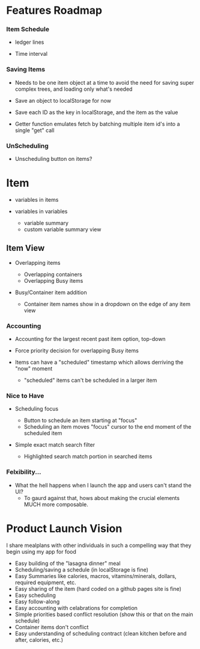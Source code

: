 # Features Roadmap

### Item Schedule

- ledger lines

- Time interval

### Saving Items

- Needs to be one item object at a time to avoid the need for saving super
  complex trees, and loading only what's needed

- Save an object to localStorage for now

- Save each ID as the key in localStorage, and the item as the value

- Getter function emulates fetch by batching multiple item id's into a single
  "get" call

### UnScheduling

- Unscheduling button on items?

# Item

- variables in items

- variables in variables
  - variable summary
  - custom variable summary view

## Item View

- Overlapping items
  - Overlapping containers
  - Overlapping Busy items

- Busy/Container item addition
  - Container item names show in a dropdown on the edge of any item view

### Accounting

- Accounting for the largest recent past item option, top-down

- Force priority decision for overlapping Busy items

- Items can have a "scheduled" timestamp which allows derriving the "now" moment
  - "scheduled" items can't be scheduled in a larger item

### Nice to Have

- Scheduling focus
  - Button to schedule an item starting at "focus"
  - Scheduling an item moves "focus" cursor to the end moment of the scheduled
    item

- Simple exact match search filter
  - Highlighted search match portion in searched items

### Felxibility...

- What the hell happens when I launch the app and users can't stand the UI?
  - To gaurd against that, hows about making the crucial elements MUCH more
    composable.

# Product Launch Vision

I share mealplans with other individuals in such a compelling way that they
begin using my app for food

- Easy building of the "lasagna dinner" meal
- Scheduling/saving a schedule (in localStorage is fine)
- Easy Summaries like calories, macros, vitamins/minerals, dollars, required
  equipment, etc.
- Easy sharing of the item (hard coded on a github pages site is fine)
- Easy scheduling
- Easy follow-along
- Easy accounting with celabrations for completion
- Simple priorities based conflict resolution (show this or that on the main
  schedule)
- Container items don't conflict
- Easy understanding of scheduling contract (clean kitchen before and after,
  calories, etc.)
